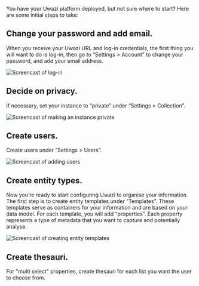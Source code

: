 You have your Uwazi platform deployed, but not sure where to start? Here are some initial steps to take:

## Change your password and add email.
When you receive your Uwazi URL and log-in credentials, the first thing you will want to do is log-in, then go to “Settings > Account” to change your password, and add your email address. 

![Screencast of log-in](http://g.recordit.co/1zHguH7lMl.gif)

## Decide on privacy.
If necessary, set your instance to “private” under “Settings > Collection”.

![Screencast of making an instance private](http://g.recordit.co/rzCp8Ufb4G.gif)

## Create users.
Create users under “Settings > Users”.

![Screencast of adding users](http://g.recordit.co/Hxmyd1rX47.gif)

## Create entity types.
Now you’re ready to start configuring Uwazi to organise your information. 
The first step is to create entity templates under “Templates”. 
These templates serve as containers for your information and are based on your data model. 
For each template, you will add “properties”. Each property represents a type of metadata that you want to capture and potentially analyse.

![Screencast of creating entity templates](http://g.recordit.co/sWJJ0X1BHp.gif)

## Create thesauri.
For "multi select" properties, create thesauri for each list you want the user to choose from.


